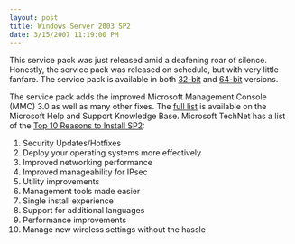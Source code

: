 ```yaml
---
layout: post
title: Windows Server 2003 SP2
date: 3/15/2007 11:19:00 PM
---
```


This service pack was just released amid a deafening roar of silence. Honestly, the service pack was released on schedule, but with very little fanfare. The service pack is available in both [32-bit](http://www.microsoft.com/downloads/details.aspx?FamilyID=95ac1610-c232-4644-b828-c55eec605d55&DisplayLang=en "Windows Server 2003 Service Pack 2 (32-bit x86)") and [64-bit](http://www.microsoft.com/downloads/details.aspx?familyid=08FEC2F5-6E3B-4E0D-9314-646414D0A421&displaylang=en "Windows Server 2003 Service Pack 2 for x64 Editions") versions.

The service pack adds the improved Microsoft Management Console (MMC) 3.0 as well as many other fixes. The [full list](http://support.microsoft.com/kb/914962) is available on the Microsoft Help and Support Knowledge Base. Microsoft TechNet has a list of the [Top 10 Reasons to Install SP2](http://www.microsoft.com/technet/windowsserver/sp2/top-reasons.mspx):

1.  Security Updates/Hotfixes
2.  Deploy your operating systems more effectively
3.  Improved networking performance
4.  Improved manageability for IPsec
5.  Utility improvements
6.  Management tools made easier
7.  Single install experience
8.  Support for additional languages
9.  Performance improvements
10.  Manage new wireless settings without the hassle
